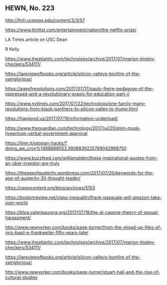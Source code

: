 ## HEWN, No. 223

http://fmh.ucpress.edu/content/3/3/57

https://www.thrillist.com/entertainment/nation/the-netflix-prize/

LA Times article on USC Dean

R Kelly

https://www.theatlantic.com/technology/archive/2017/07/marion-tinsley-checkers/534111/

https://lareviewofbooks.org/article/silicon-valleys-bonfire-of-the-vainglorious/

https://ageofrevolutions.com/2017/07/17/paulo-freire-pedagogy-of-the-oppressed-and-a-revolutionary-praxis-for-education-part-i/

https://www.nytimes.com/2017/07/22/technology/one-family-many-revolutions-from-black-panthers-to-silicon-valley-to-trump.html

https://hapgood.us/2017/07/19/information-underload/

https://www.theguardian.com/technology/2017/jul/20/elon-musk-hyperloop-verbal-government-approval

https://limn.it/utopian-hacks/?doing_wp_cron%1498868053.3908839225769042968750

https://www.buzzfeed.com/williamalden/these-inspirational-quotes-from-an-uber-investor-are-truly

https://theageofausterity.wordpress.com/2017/07/20/keywords-for-the-age-of-austerity-30-thought-leader/

https://opencontent.org/blog/archives/5103

https://bostonreview.net/class-inequality/frank-pasquale-will-amazon-take-over-world

https://blog.valerieaurora.org/2017/07/18/the-al-capone-theory-of-sexual-harassment/

http://www.newyorker.com/books/page-turner/from-the-mixed-up-files-of-mrs-basil-e-frankweiler-fifty-years-later

https://www.theatlantic.com/technology/archive/2017/07/marion-tinsley-checkers/534111/

https://lareviewofbooks.org/article/silicon-valleys-bonfire-of-the-vainglorious/

http://www.newyorker.com/books/page-turner/stuart-hall-and-the-rise-of-cultural-studies
